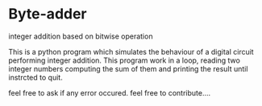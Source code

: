 # Byte-adder
integer addition based on bitwise operation

This is a python program which simulates the behaviour of a digital circuit performing integer addition.
This program work in a loop, reading two integer numbers computing the sum of them and printing the result until instrcted to quit.

feel free to ask if any error occured.
feel free to contribute....
